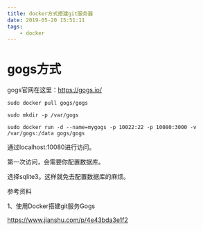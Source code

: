 ```yaml
---
title: docker方式搭建git服务器
date: 2019-05-20 15:51:11
tags:
	- docker
---
```






# gogs方式

gogs官网在这里：https://gogs.io/

```
sudo docker pull gogs/gogs
```



```
sudo mkdir -p /var/gogs
```

```
sudo docker run -d --name=mygogs -p 10022:22 -p 10080:3000 -v /var/gogs:/data gogs/gogs
```

通过localhost:10080进行访问。

第一次访问，会需要你配置数据库。

选择sqlite3。这样就免去配置数据库的麻烦。



参考资料

1、使用Docker搭建git服务Gogs

https://www.jianshu.com/p/4e43bda3e1f2